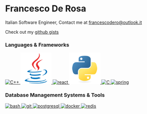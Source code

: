 # Francesco De Rosa
Italian Software Engineer, Contact me at [francescodero@outlook.it](mailto:francescodero@outlook.it) 


Check out my [github gists](https://gist.github.com/fDero/)


### Languages & Frameworks
<a href="https://en.wikipedia.org/wiki/C%2B%2B">
    <!-- C++: a very versatile programming language capable of delivering really good performance without sacrificing high-level concepts and constructs -->
    <img src="https://upload.wikimedia.org/wikipedia/commons/1/18/ISO_C%2B%2B_Logo.svg" alt="C++" width="100" height="100">
</a>
<a href="https://www.java.com/en/">
    <!-- JAVA: a widely-used, object-oriented programming language, used for building enterprise-level applications and Android mobile apps-->
    <img src="https://raw.githubusercontent.com/devicons/devicon/master/icons/java/java-original.svg" alt="java" width="100" height="100"/>
</a>
<a href="https://react.dev/">
    <!-- REACT: a web framework for building user interfaces, known for its component-based architecture and efficient rendering -->
    <img src="https://upload.wikimedia.org/wikipedia/commons/a/a7/React-icon.svg" alt="react" width="100" height="100"/>
</a>
<a href="https://www.python.org">
    <!-- PYTHON: a versatile, interpreted language known for its readability and ease of use -->
    <img src="https://raw.githubusercontent.com/devicons/devicon/master/icons/python/python-original.svg" alt="python" width="100" height="100"/>
</a>
<a href="https://en.wikipedia.org/wiki/C_(programming_language)">
    <!-- C: a powerful and versatile programming language with a rich history, widely used for embedded systems, and performance-critical applications -->
    <img src="https://upload.wikimedia.org/wikipedia/commons/1/18/C_Programming_Language.svg" alt="C" width="100" height="100">
</a>
<a href="https://spring.io/">
    <!-- SPRING: comprehensive framework for building enterprise Java applications emphasizing modularity and simplicity -->
    <img src="https://www.vectorlogo.zone/logos/springio/springio-icon.svg" alt="spring" width="100" height="100">
</a>

### Database Management Systems & Tools
<a href="https://www.gnu.org/software/bash/">
    <!-- BASH: the default linux shell -->
    <img src="https://upload.wikimedia.org/wikipedia/commons/4/4b/Bash_Logo_Colored.svg" alt="bash" width="100" height="100"/>
</a>
<a href="https://git-scm.com/">
    <!-- GIT: a version control system, widely used for tracking changes in source code during software development -->
    <img src="https://www.vectorlogo.zone/logos/git-scm/git-scm-icon.svg" alt="git" width="100" height="100"/>
</a>
<a href="https://www.postgresql.org/">
    <!-- POSTGRESQL: an open source relational database whose popularity is increasingly growing -->
    <img src="https://user-images.githubusercontent.com/43990877/213594344-2d9d8ec9-587f-4afe-86b9-cea1fd0223e8.png" alt="postgresql" width="100" height="100"/>
</a>
<a href="https://www.docker.com/">
    <!-- DOCKER: a platform for developing, shipping, and running applications in containers -->
    <img src="https://jackmckew.dev/img/Moby-logo.png" alt="docker" height="100"/> 
</a>
<a href="https://redis.io">
    <!-- REDIS: a non persistend, in-memory database often used to store cache or session information -->
    <img src="https://www.svgrepo.com/show/303460/redis-logo.svg" alt="redis" width="100" height="100"/> 
</a>
